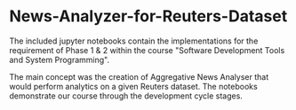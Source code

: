 # News-Analyzer-for-Reuters-Dataset
The included jupyter notebooks contain the implementations for the requirement of Phase 1 & 2 within the course "Software Development Tools and System Programming".

The main concept was the creation of Aggregative News Analyser that would perform analytics on a given Reuters dataset. The notebooks demonstrate our course through the development cycle stages.
